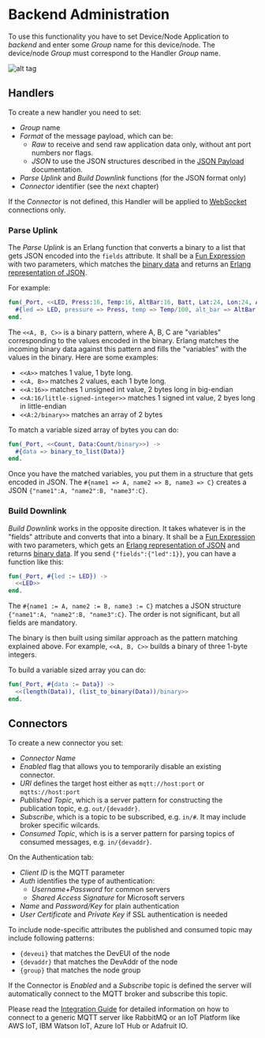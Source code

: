 # Backend Administration

To use this functionality you have to set Device/Node Application to *backend*
and enter some *Group* name for this device/node. The device/node *Group*
must correspond to the Handler *Group* name.

![alt tag](https://raw.githubusercontent.com/gotthardp/lorawan-server/master/doc/images/admin-handler.png)

## Handlers

To create a new handler you need to set:
 * *Group* name
 * *Format* of the message payload, which can be:
   * *Raw* to receive and send raw application data only, without ant port numbers nor flags.
   * *JSON* to use the JSON structures described in the [JSON Payload](JSON.md) documentation.
 * *Parse Uplink* and *Build Downlink* functions (for the JSON format only)
 * *Connector* identifier (see the next chapter)

If the *Connector* is not defined, this Handler will be applied to
[WebSocket](WebSockets.md) connections only.

### Parse Uplink

The *Parse Uplink* is an Erlang function that converts a binary to a list that
gets JSON encoded into the `fields` attribute. It shall be a
[Fun Expression](http://erlang.org/doc/reference_manual/expressions.html#funs)
with two parameters, which matches the
[binary data](http://erlang.org/doc/programming_examples/bit_syntax.html)
and returns an
[Erlang representation of JSON](https://github.com/talentdeficit/jsx#json---erlang-mapping).

For example:

```erlang
fun(_Port, <<LED, Press:16, Temp:16, AltBar:16, Batt, Lat:24, Lon:24, AltGps:16>>) ->
  #{led => LED, pressure => Press, temp => Temp/100, alt_bar => AltBar, batt => Batt}
end.
```

The `<<A, B, C>>` is a binary pattern, where A, B, C are "variables" corresponding
to the values encoded in the binary. Erlang matches the incoming binary data against
this pattern and fills the "variables" with the values in the binary. Here are some
examples:
 * `<<A>>` matches 1 value, 1 byte long.
 * `<<A, B>>` matches 2 values, each 1 byte long.
 * `<<A:16>>` matches 1 unsigned int value, 2 bytes long in big-endian
 * `<<A:16/little-signed-integer>>` matches 1 signed int value, 2 byes long in little-endian
 * `<<A:2/binary>>` matches an array of 2 bytes

To match a variable sized array of bytes you can do:

```erlang
fun(_Port, <<Count, Data:Count/binary>>) ->
  #{data => binary_to_list(Data)}
end.
```

Once you have the matched variables, you put them in a structure that gets encoded in JSON.
The `#{name1 => A, name2 => B, name3 => C}` creates a JSON `{"name1":A, "name2":B, "name3":C}`.

### Build Downlink

*Build Downlink* works in the opposite direction. It takes whatever is in the
"fields" attribute and converts that into a binary. It shall be a
[Fun Expression](http://erlang.org/doc/reference_manual/expressions.html#funs)
with two parameters, which gets an
[Erlang representation of JSON](https://github.com/talentdeficit/jsx#json---erlang-mapping)
and returns
[binary data](http://erlang.org/doc/programming_examples/bit_syntax.html).
If you send `{"fields":{"led":1}}`, you can have a function like this:

```erlang
fun(_Port, #{led := LED}) ->
  <<LED>>
end.
```

The `#{name1 := A, name2 := B, name3 := C}` matches a JSON structure
`{"name1":A, "name2":B, "name3":C}`. The order is not significant, but all
fields are mandatory.

The binary is then built using similar approach as the pattern matching
explained above. For example, `<<A, B, C>>` builds a binary of three 1-byte integers.

To build a variable sized array you can do:

```erlang
fun(_Port, #{data := Data}) ->
  <<(length(Data)), (list_to_binary(Data))/binary>>
end.
```


## Connectors

To create a new connector you set:
 * *Connector Name*
 * *Enabled* flag that allows you to temporarily disable an existing connector.
 * *URI* defines the target host either as `mqtt://host:port` or `mqtts://host:port`
 * *Published Topic*, which is a server pattern for constructing the publication
   topic, e.g. `out/{devaddr}`.
 * *Subscribe*, which is a topic to be subscribed, e.g. `in/#`. It may include
   broker specific wilcards.
 * *Consumed Topic*, which is is a server pattern for parsing topics of consumed
   messages, e.g. `in/{devaddr}`.

On the Authentication tab:
 * *Client ID* is the MQTT parameter
 * *Auth* identifies the type of authentication:
   * *Username+Password* for common servers
   * *Shared Access Signature* for Microsoft servers
 * *Name* and *Password/Key* for plain authentication
 * *User Certificate* and *Private Key* if SSL authentication is needed

To include node-specific attributes the published and consumed topic may include
following patterns:
 * `{deveui}` that matches the DevEUI of the node
 * `{devaddr}` that matches the DevAddr of the node
 * `{group}` that matches the node group

If the Connector is *Enabled* and a *Subscribe* topic is defined the server will
automatically connect to the MQTT broker and subscribe this topic.

Please read the [Integration Guide](Integration.md) for detailed information on
how to connect to a generic MQTT server like RabbitMQ or an IoT Platform like
AWS IoT, IBM Watson IoT, Azure IoT Hub or Adafruit IO.
